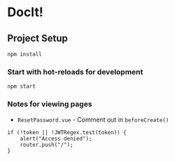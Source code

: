 # DocIt!

## Project Setup

```
npm install
```

### Start with hot-reloads for development

```
npm start
```

### Notes for viewing pages

- `ResetPassword.vue` - Comment out in `beforeCreate()`

```
if (!token || !JWTRegex.test(token)) {
    alert("Access denied");
    router.push("/");
}
```
